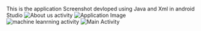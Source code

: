 This is the application Screenshot devloped using Java and Xml in android Studio
![About us activity](https://github.com/user-attachments/assets/f333d9de-3fef-4382-9c1c-32e0ad2b4af9)
![Application Image](https://github.com/user-attachments/assets/3250940e-3914-4391-88ef-3fd9e5c72f8d)
![machine leanrning activity](https://github.com/user-attachments/assets/3ab33253-3d90-4dc6-acf8-a08282f64faf)
![Main Activity](https://github.com/user-attachments/assets/3630e962-cdcf-46fc-8b65-9ec11f400b04)
